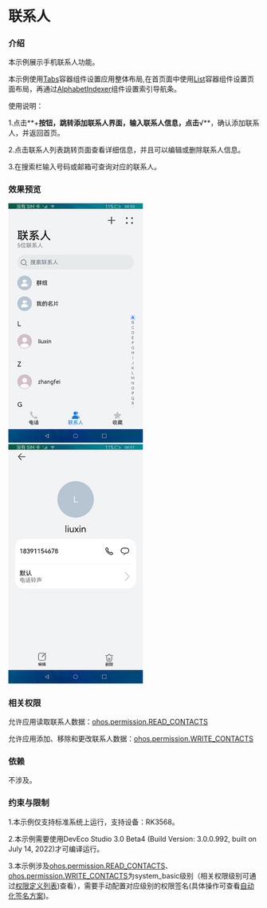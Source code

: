 # 联系人

### 介绍

本示例展示手机联系人功能。

本示例使用[Tabs](https://gitee.com/openharmony/docs/blob/master/zh-cn/application-dev/reference/arkui-ts/ts-container-tabs.md)容器组件设置应用整体布局,在首页面中使用[List](https://gitee.com/openharmony/docs/blob/master/zh-cn/application-dev/reference/arkui-ts/ts-container-list.md)容器组件设置页面布局，再通过[AlphabetIndexer](https://gitee.com/openharmony/docs/blob/master/zh-cn/application-dev/reference/arkui-ts/ts-container-alphabet-indexer.md)组件设置索引导航条。

使用说明：

1.点击**+**按钮，跳转添加联系人界面，输入联系人信息，点击**√**，确认添加联系人，并返回首页。

2.点击联系人列表跳转页面查看详细信息，并且可以编辑或删除联系人信息。

3.在搜索栏输入号码或邮箱可查询对应的联系人。

### 效果预览

![](screenshots/device/main.png) ![](screenshots/device/details.png)

### 相关权限

允许应用读取联系人数据：[ohos.permission.READ_CONTACTS](https://gitee.com/openharmony/docs/blob/master/zh-cn/application-dev/security/permission-list.md)

允许应用添加、移除和更改联系人数据：[ohos.permission.WRITE_CONTACTS](https://gitee.com/openharmony/docs/blob/master/zh-cn/application-dev/security/permission-list.md)

### 依赖

不涉及。

### 约束与限制

1.本示例仅支持标准系统上运行，支持设备：RK3568。

2.本示例需要使用DevEco Studio 3.0 Beta4 (Build Version: 3.0.0.992, built on July 14, 2022)才可编译运行。

3.本示例涉及[ohos.permission.READ_CONTACTS](https://gitee.com/openharmony/docs/blob/master/zh-cn/application-dev/security/permission-list.md)、[ohos.permission.WRITE_CONTACTS](https://gitee.com/openharmony/docs/blob/master/zh-cn/application-dev/security/permission-list.md)为system_basic级别（相关权限级别可通过[权限定义列表](https://gitee.com/openharmony/docs/blob/master/zh-cn/application-dev/security/permission-list.md))查看），需要手动配置对应级别的权限签名(具体操作可查看[自动化签名方案](https://developer.harmonyos.com/cn/docs/documentation/doc-guides/ohos-auto-configuring-signature-information-0000001271659465))。